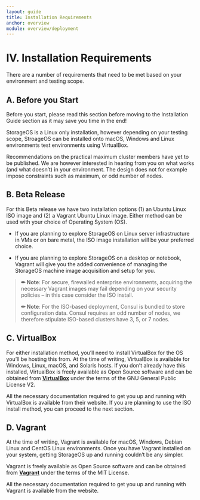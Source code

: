 ```yaml
---
layout: guide
title: Installation Requirements
anchor: overview
module: overview/deployment
---
```


# IV. Installation Requirements

There are a number of requirements that need to be met based on your environment and testing scope.

## A. Before you Start
Before you start, please read this section before moving to the Installation Guide section as it may save you time in the end!

StorageOS is a Linux only installation, however depending on your testing scope, StroageOS can be installed onto macOS, Windows and Linux environments test environments using VirtualBox.

Recommendations on the practical maximum cluster members have yet to be published.  We are however interested in hearing from you on what works (and what doesn’t) in your environment.  The design does not for example impose constraints such as maximum, or odd number of nodes.

## B. Beta Release
For this Beta release we have two installation options (1) an Ubuntu Linux ISO image and (2) a Vagrant Ubuntu Linux image.  Either method can be used with your choice of Operating System (OS).

- If you are planning to explore StorageOS on Linux server infrastructure in VMs or on bare metal, the ISO image installation will be your preferred choice.

- If you are planning to explore StorageOS on a desktop or notebook, Vagrant will give you the added convenience of managing the StorageOS machine image acquisition and setup for you.

>**&#x270F; Note**: For secure, firewalled enterprise environments, acquiring the necessary Vagrant images may fail depending on your security policies – in this case consider the ISO install.
>
>**&#x270F; Note**: For the ISO-based deployment, Consul is bundled to store configuration data. Consul requires an odd number of nodes, we therefore stipulate ISO-based clusters have 3, 5, or 7 nodes.

## C. <a name="VirtualBox"></a> VirtualBox
For either installation method, you’ll need to install VirtualBox for the OS you’ll be hosting this from.  At the time of writing, VirtualBox is available for Windows, Linux, macOS, and Solaris hosts.  If you don’t already have this installed, VirtualBox is freely available as Open Source software and can be obtained from [**VirtualBox**](https://www.virtualbox.org) under the terms of the GNU General Public License V2.

All the necessary documentation required to get you up and running with VirtualBox is available from their website.
If you are planning to use the ISO install method, you can proceed to the next section.

## D. <a name="Vagrant"></a> Vagrant
At the time of writing, Vagrant is available for macOS, Windows, Debian Linux and CentOS Linux environments.  Once you have Vagrant installed on your system, getting StorageOS up and running couldn’t be any simpler.

Vagrant is freely available as Open Source software and can be obtained from [**Vagrant**](http://vagrantup.com) under the terms of the MIT License.

All the necessary documentation required to get you up and running with Vagrant is available from the website.


<!--- ## Number of Controllers

You can deploy StorageOS as a single-node or as multiple-node cluster:

* In a single-node deployment, most HA functionality (e.g. failover, replication) is not available.

* Multiple-node clusters synchronize support volume replication and automatic failover upon node or volume failure.

We do not yet have recommendations on the practical maximum cluster members, but are very interested in hearing from you about what works well (and what does not) in your environment. The design does not impose any constraints (i.e., maximum number, or odd number).

:warning: In the ISO-based deployment, Consul is bundled to store configuration data. Consul requires an odd number of nodes, so we recommend that ISO-based clusters have 3, 5, or 7 nodes.

## Hyper-converged, Dedicated, or Mixed-mode



## Deployment Method
StorageOS offers the following deployment options:
1. ISO-based single node client/server (using ISO to deploy both the control plane and data plane in one VM or physical machine with Docker and dependencies integrated in a single Ubuntu image.
2. ISO-based multi-node HA server with a client running on each server and containers deployed on the same node as StorageOS for lowest latency.
3. ISO-based multi-node HA server with a remote client container installation (to integrate with an existing Docker environment running on VMWare)
4. Container-based installation into existing an Docker environment (available for GA).
4. Automated Kubernetes-driven installation for an existing Kubernetes environment (available for GA).
5. Vagrant-based developer edition for VirtualBox.

This documentation covers deployment types 1 through 3. Live cluster expansion is a manual process that StorageOS will assist with today. We will automated that process for GA. The easiest ways to test StorageOS is to use option 1 or 2 because the entire process is fully automated. If you want to test option 3, refer to the __*StorageOS Stand Alone Client Installation Guide*__. To test the Vagrant installation, contact StorageOS for assistance.

**Note**: This is a Beta version of the software. Do NOT, under any circumstances, use this version for production. You should assume that any data stored on this storage array is non-essential test data and may be lost at any time. We are testing a zero downtime, data-in-place upgrade processes now, and this feature will be ready for GA. Until this is ready, assume upgrades may require that you redeploy the product restore data. --->
